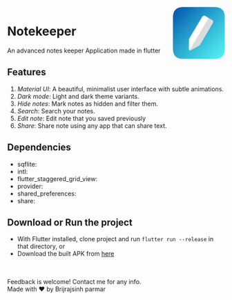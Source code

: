 <img src="icon/icon.png" align="right" height="120px" />

# Notekeeper

An advanced notes keeper Application made in flutter

## Features
1. *Material UI*: A beautiful, minimalist user interface with subtle animations.
2. *Dark mode*: Light and dark theme variants.
3. *Hide notes*: Mark notes as hidden and filter them.
4. *Search*: Search your notes.
5. *Edit note*: Edit note that you saved previously
6. *Share*: Share note using any app that can share text.

## Dependencies
 - sqflite:
 - intl:
 - flutter_staggered_grid_view:
 - provider:
 - shared_preferences:
 - share:

## Download or Run the project
- With Flutter installed, clone project and run `flutter run --release` in that directory,
or
- Download the built APK from [here](https://github.com/brijrajparmar27/Flutter-Notes/raw/master/github_assets/app-release.apk)

<br><br>
Feedback is welcome! Contact me for any info.<br>
Made with ❤ by Brijrajsinh parmar
